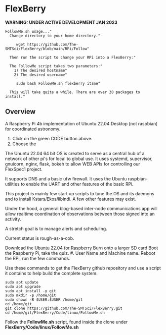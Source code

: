 # FlexBerry

**WARNING: UNDER ACTIVE DEVELOPMENT JAN 2023**

````
FollowMe.sh usage..."
  Change directory to your home directory."                            
                                                                 
     wget https://github.com/The-SMTSci/FlexBerry/blob/main/RPi/Follow"
                                                                   
  Then run the script to change your RPi into a FlexBerry:"            
                                                                   
  The FollowMe script takes two parameters:"                           
    1) The desired hostname"                                           
    2) The desired username"                                           
                                                                  
     sudo bash FollowMe.sh flexberry itsme"                            
                                                                   
  This will take quite a while. There are over 30 packages to install."
````

Overview
--------

A Raspberry Pi 4b implementation of Ubuntu 22.04 Desktop (not raspbian) for coordinated astronomy.

1) Click on the green CODE button above.
2) Choose the 

The Ununtu 22.04 64 bit OS is created to serve as a central hub of a network of other pi's for local to global use. It uses systemd, supervisor, gnuicorn, nginx, flask, bokeh to allow WEB APIs for controlling our FlexSpec1 project.

It supports DNS and a basic ufw firewall. It uses the Ubuntu raspbian-utilities to enable the UART and other features of the basic RPi.

This project is mainly few start up scripts to tune the OS and its daemons and to install Kstars/Ekos/libindi. A few other features may exist. 

Under the hood, a general blog-based inter-node communications app will allow realtime coordination of observations between those signed into an activity.

A stretch goal is to manage alerts and scheduling. 

Current status is rough-as-a-cob.

Download the [Ubuntu 22.04 for Raspberry](https://ubuntu.com/download/raspberry-pi)
Burn onto a larger SD card
Boot the Raspberry Pi, take the quiz.
#. User Name and Machine name.
Reboot the RPi, run the few commands.

Use these commands to get the FlexBerry github repository and use a script it contains to help build the complete system.

    sudo apt update
    sudo apt upgrade
    sudo apt install -y git
    sudo mkdir -p /home/git
    sudo chown -R $USER:$USER /home/git
    cd /home/git
    git clone https://github.com/The-SMTSci/FlexBerry.git
    cd /home/git/FlexBerry/Code/linux/FollowMe.sh
    
Follow the **FollowMe.sh** script, found inside the clone under **FlexBerry/Code/linux/FollowMe.sh**

